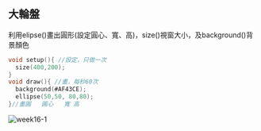 ## 大輪盤
利用elipse()畫出圓形(設定圓心、寬、高)，size()視窗大小，及background()背景顏色
```C
void setup(){ //設定，只做一次
  size(400,200);
} 
void draw(){ //畫，每秒60次
  background(#AF43CE);
  ellipse(50,50, 80,80);
}//畫圓   圓心   寬 高
```
![week16-1](https://user-images.githubusercontent.com/79676872/121618153-e9209b00-ca98-11eb-99cf-4065db0d5a6c.png)

